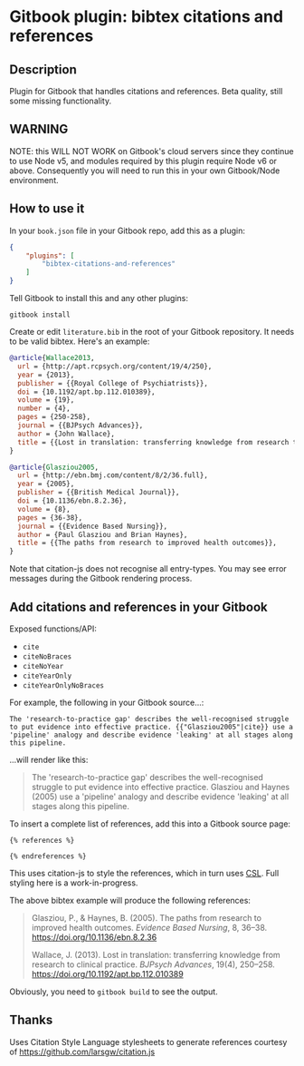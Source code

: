 # Gitbook plugin: bibtex citations and references

## Description

Plugin for Gitbook that handles citations and references. Beta quality, still some missing functionality.


## WARNING

NOTE: this WILL NOT WORK on Gitbook's cloud servers since they continue to use Node v5, and modules required by this plugin require Node v6 or above. Consequently you will need to run this in your own Gitbook/Node environment.

## How to use it

In your `book.json` file in your Gitbook repo, add this as a plugin:

```json
{
    "plugins": [
        "bibtex-citations-and-references"
    ]
}
```

Tell Gitbook to install this and any other plugins:

```
gitbook install
```

Create or edit `literature.bib` in the root of your Gitbook repository. It needs to be valid bibtex. Here's an example:

```bibtex
@article{Wallace2013,
  url = {http://apt.rcpsych.org/content/19/4/250},
  year = {2013},
  publisher = {{Royal College of Psychiatrists}},
  doi = {10.1192/apt.bp.112.010389},
  volume = {19},
  number = {4},
  pages = {250-258},
  journal = {{BJPsych Advances}},
  author = {John Wallace},
  title = {{Lost in translation: transferring knowledge from research to clinical practice}},
}

@article{Glasziou2005,
  url = {http://ebn.bmj.com/content/8/2/36.full},
  year = {2005},
  publisher = {{British Medical Journal}},
  doi = {10.1136/ebn.8.2.36},
  volume = {8},
  pages = {36-38},
  journal = {{Evidence Based Nursing}},
  author = {Paul Glasziou and Brian Haynes},
  title = {{The paths from research to improved health outcomes}},
}
```

Note that citation-js does not recognise all entry-types. You may see error messages during the Gitbook rendering process.

## Add citations and references in your Gitbook

Exposed functions/API:

* `cite`
* `citeNoBraces`
* `citeNoYear`
* `citeYearOnly`
* `citeYearOnlyNoBraces`

For example, the following in your Gitbook source...:

`The 'research-to-practice gap' describes the well-recognised struggle to put evidence into effective practice. {{"Glasziou2005"|cite}} use a 'pipeline' analogy and describe evidence 'leaking' at all stages along this pipeline.`

...will render like this:

> The 'research-to-practice gap' describes the well-recognised struggle to put evidence into effective practice. Glasziou and Haynes (2005) use a 'pipeline' analogy and describe evidence 'leaking' at all stages along this pipeline. 

To insert a complete list of references, add this into a Gitbook source page:

```
{% references %}

{% endreferences %}
```

This uses citation-js to style the references, which in turn uses [CSL](https://github.com/citation-style-language). Full styling here is a work-in-progress.

The above bibtex example will produce the following references:

> Glasziou, P., & Haynes, B. (2005). The paths from research to improved health outcomes. *Evidence Based Nursing*, 8, 36–38. https://doi.org/10.1136/ebn.8.2.36
> 
> Wallace, J. (2013). Lost in translation: transferring knowledge from research to clinical practice. *BJPsych Advances*, 19(4), 250–258. https://doi.org/10.1192/apt.bp.112.010389

Obviously, you need to `gitbook build` to see the output.

## Thanks

Uses Citation Style Language stylesheets to generate references courtesy of https://github.com/larsgw/citation.js
